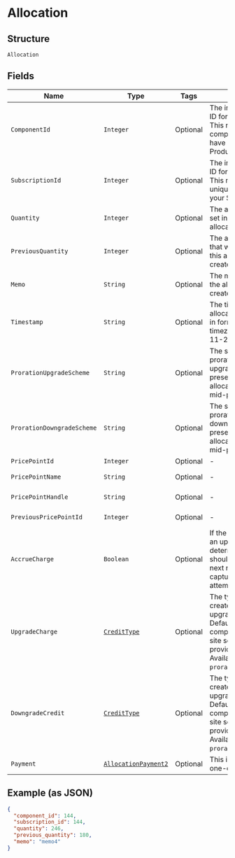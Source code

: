 
# Allocation

## Structure

`Allocation`

## Fields

| Name | Type | Tags | Description | Getter | Setter |
|  --- | --- | --- | --- | --- | --- |
| `ComponentId` | `Integer` | Optional | The integer component ID for the allocation. This references a component that you have created in your Product setup | Integer getComponentId() | setComponentId(Integer componentId) |
| `SubscriptionId` | `Integer` | Optional | The integer subscription ID for the allocation. This references a unique subscription in your Site | Integer getSubscriptionId() | setSubscriptionId(Integer subscriptionId) |
| `Quantity` | `Integer` | Optional | The allocated quantity set in to effect by the allocation | Integer getQuantity() | setQuantity(Integer quantity) |
| `PreviousQuantity` | `Integer` | Optional | The allocated quantity that was in effect before this allocation was created | Integer getPreviousQuantity() | setPreviousQuantity(Integer previousQuantity) |
| `Memo` | `String` | Optional | The memo passed when the allocation was created | String getMemo() | setMemo(String memo) |
| `Timestamp` | `String` | Optional | The time that the allocation was recorded, in  format and UTC timezone, i.e. 2012-11-20T22:00:37Z | String getTimestamp() | setTimestamp(String timestamp) |
| `ProrationUpgradeScheme` | `String` | Optional | The scheme used if the proration was an upgrade. This is only present when the allocation was created mid-period. | String getProrationUpgradeScheme() | setProrationUpgradeScheme(String prorationUpgradeScheme) |
| `ProrationDowngradeScheme` | `String` | Optional | The scheme used if the proration was a downgrade. This is only present when the allocation was created mid-period. | String getProrationDowngradeScheme() | setProrationDowngradeScheme(String prorationDowngradeScheme) |
| `PricePointId` | `Integer` | Optional | - | Integer getPricePointId() | setPricePointId(Integer pricePointId) |
| `PricePointName` | `String` | Optional | - | String getPricePointName() | setPricePointName(String pricePointName) |
| `PricePointHandle` | `String` | Optional | - | String getPricePointHandle() | setPricePointHandle(String pricePointHandle) |
| `PreviousPricePointId` | `Integer` | Optional | - | Integer getPreviousPricePointId() | setPreviousPricePointId(Integer previousPricePointId) |
| `AccrueCharge` | `Boolean` | Optional | If the change in cost is an upgrade, this determines if the charge should accrue to the next renewal or if capture should be attempted immediately. | Boolean getAccrueCharge() | setAccrueCharge(Boolean accrueCharge) |
| `UpgradeCharge` | [`CreditType`](../../doc/models/credit-type.md) | Optional | The type of credit to be created when upgrading/downgrading. Defaults to the component and then site setting if one is not provided.<br>Available values: `full`, `prorated`, `none`. | CreditType getUpgradeCharge() | setUpgradeCharge(CreditType upgradeCharge) |
| `DowngradeCredit` | [`CreditType`](../../doc/models/credit-type.md) | Optional | The type of credit to be created when upgrading/downgrading. Defaults to the component and then site setting if one is not provided.<br>Available values: `full`, `prorated`, `none`. | CreditType getDowngradeCredit() | setDowngradeCredit(CreditType downgradeCredit) |
| `Payment` | [`AllocationPayment2`](../../doc/models/containers/allocation-payment-2.md) | Optional | This is a container for one-of cases. | AllocationPayment2 getPayment() | setPayment(AllocationPayment2 payment) |

## Example (as JSON)

```json
{
  "component_id": 144,
  "subscription_id": 144,
  "quantity": 246,
  "previous_quantity": 180,
  "memo": "memo4"
}
```

